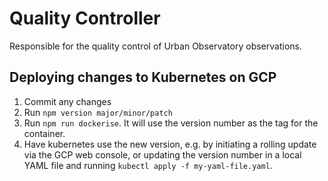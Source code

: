 # Quality Controller

Responsible for the quality control of Urban Observatory observations.


## Deploying changes to Kubernetes on GCP

1. Commit any changes
2. Run `npm version major/minor/patch`
3. Run `npm run dockerise`. It will use the version number as the tag for the container.
4. Have kubernetes use the new version, e.g. by initiating a rolling update via the GCP web console, or updating the version number in a local YAML file and running `kubectl apply -f my-yaml-file.yaml`.